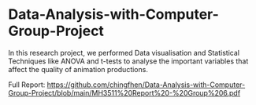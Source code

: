 # Data-Analysis-with-Computer-Group-Project

In this research project, we performed Data visualisation and Statistical Techniques like ANOVA and t-tests to analyse the important variables that affect the quality of animation productions.

Full Report: https://github.com/chingfhen/Data-Analysis-with-Computer-Group-Project/blob/main/MH3511%20Report%20-%20Group%206.pdf
